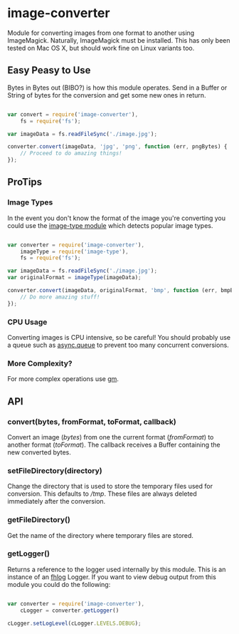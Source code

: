 image-converter
======

Module for converting images from one format to another using ImageMagick. 
Naturally, ImageMagick must be installed. This has only been tested on 
Mac OS X, but should work fine on Linux variants too.

## Easy Peasy to Use
Bytes in Bytes out (BIBO?) is how this module operates. Send in a Buffer or 
String of bytes for the conversion and get some new ones in return. 

```javascript

var convert = require('image-converter'),
	fs = require('fs');

var imageData = fs.readFileSync('./image.jpg');

converter.convert(imageData, 'jpg', 'png', function (err, pngBytes) {
	// Proceed to do amazing things!
});

```

## ProTips

### Image Types
In the event you don't know the format of the image you're converting you could 
use the [image-type module](https://www.npmjs.org/package/image-type) which 
detects popular image types.

```javascript

var converter = require('image-converter'),
	imageType = require('image-type'), 
	fs = require('fs');

var imageData = fs.readFileSync('./image.jpg');
var originalFormat = imageType(imageData);

converter.convert(imageData, originalFormat, 'bmp', function (err, bmpBytes) {
	// Do more amazing stuff!
});

```

### CPU Usage
Converting images is CPU intensive, so be careful! You should probably use a 
queue such as [async.queue](https://github.com/caolan/async#queue) to prevent 
too many concurrent conversions.

### More Complexity?
For more complex operations use [gm](https://github.com/aheckmann/gm).

## API

### convert(bytes, fromFormat, toFormat, callback)
Convert an image (_bytes_) from one the current format (_fromFormat_) to 
another format (_toFormat_). The callback receives a Buffer containing the new 
converted bytes.

### setFileDirectory(directory)
Change the directory that is used to store the temporary files used for 
conversion. This defaults to */tmp*. These files are always deleted immediately 
after the conversion.

### getFileDirectory()
Get the name of the directory where temporary files are stored.

### getLogger()
Returns a reference to the logger used internally by this module. This is an 
instance of an [fhlog](https://www.npmjs.org/package/fhlog) Logger. If you want 
to view debug output from this module you could do the following:


```javascript

var converter = require('image-converter'),
	cLogger = converter.getLogger()

cLogger.setLogLevel(cLogger.LEVELS.DEBUG);

```
